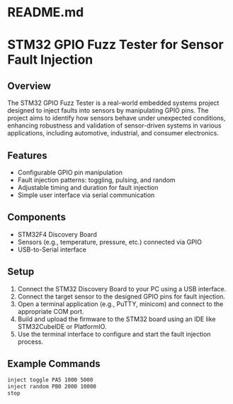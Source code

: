 # README.md


# STM32 GPIO Fuzz Tester for Sensor Fault Injection

## Overview

The STM32 GPIO Fuzz Tester is a real-world embedded systems project designed to inject faults into sensors by manipulating GPIO pins. The project aims to identify how sensors behave under unexpected conditions, enhancing robustness and validation of sensor-driven systems in various applications, including automotive, industrial, and consumer electronics.

## Features

- Configurable GPIO pin manipulation
- Fault injection patterns: toggling, pulsing, and random
- Adjustable timing and duration for fault injection
- Simple user interface via serial communication

## Components

- STM32F4 Discovery Board
- Sensors (e.g., temperature, pressure, etc.) connected via GPIO
- USB-to-Serial interface

## Setup

1. Connect the STM32 Discovery Board to your PC using a USB interface.
2. Connect the target sensor to the designed GPIO pins for fault injection.
3. Open a terminal application (e.g., PuTTY, minicom) and connect to the appropriate COM port.
4. Build and upload the firmware to the STM32 board using an IDE like STM32CubeIDE or PlatformIO.
5. Use the terminal interface to configure and start the fault injection process.

## Example Commands

```sh
inject toggle PA5 1000 5000
inject random PB0 2000 10000
stop


